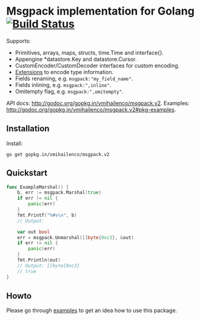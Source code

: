 # Msgpack implementation for Golang [![Build Status](https://travis-ci.org/vmihailenco/msgpack.svg)](https://travis-ci.org/vmihailenco/msgpack)

Supports:
- Primitives, arrays, maps, structs, time.Time and interface{}.
- Appengine *datastore.Key and datastore.Cursor.
- CustomEncoder/CustomDecoder interfaces for custom encoding.
- [Extensions](http://godoc.org/gopkg.in/vmihailenco/msgpack.v2#example-RegisterExt) to encode type information.
- Fields renaming, e.g. `msgpack:"my_field_name"`.
- Fields inlining, e.g. `msgpack:",inline"`.
- Omitempty flag, e.g. `msgpack:",omitempty"`.

API docs: http://godoc.org/gopkg.in/vmihailenco/msgpack.v2.
Examples: http://godoc.org/gopkg.in/vmihailenco/msgpack.v2#pkg-examples.

## Installation

Install:

    go get gopkg.in/vmihailenco/msgpack.v2

## Quickstart

```go
func ExampleMarshal() {
	b, err := msgpack.Marshal(true)
	if err != nil {
		panic(err)
	}
	fmt.Printf("%#v\n", b)
	// Output:

	var out bool
	err = msgpack.Unmarshal([]byte{0xc3}, &out)
	if err != nil {
		panic(err)
	}
	fmt.Println(out)
	// Output: []byte{0xc3}
	// true
}
```

## Howto

Please go through [examples](http://godoc.org/gopkg.in/vmihailenco/msgpack.v2#pkg-examples) to get an idea how to use this package.
